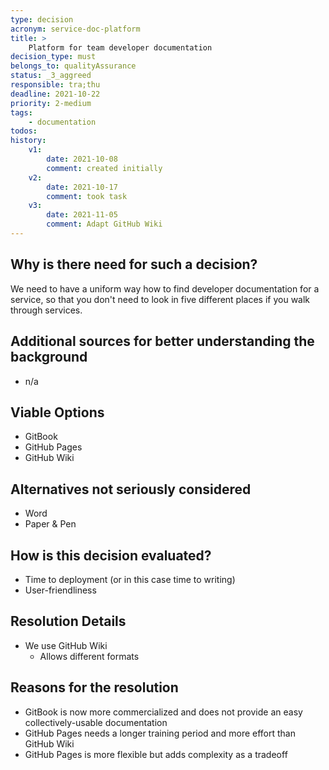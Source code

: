 ```yaml
---
type: decision
acronym: service-doc-platform
title: >
    Platform for team developer documentation
decision_type: must
belongs_to: qualityAssurance
status: _3_aggreed
responsible: tra;thu
deadline: 2021-10-22
priority: 2-medium
tags:
    - documentation
todos:
history:
    v1:
        date: 2021-10-08
        comment: created initially 
    v2: 
        date: 2021-10-17
        comment: took task      
    v3:
        date: 2021-11-05
        comment: Adapt GitHub Wiki 
---
```


## Why is there need for such a decision?

We need to have a uniform way how to find developer documentation for a service, so that you don't need to
look in five different places if you walk through services. 

## Additional sources for better understanding the background

* n/a

## Viable Options

- GitBook
- GitHub Pages
- GitHub Wiki


## Alternatives not seriously considered

- Word
- Paper & Pen

## How is this decision evaluated?

- Time to deployment (or in this case time to writing)
- User-friendliness
 
## Resolution Details

- We use GitHub Wiki
    - Allows different formats

## Reasons for the resolution

- GitBook is now more commercialized and does not provide an easy collectively-usable documentation
- GitHub Pages needs a longer training period and more effort than GitHub Wiki
- GitHub Pages is more flexible but adds complexity as a tradeoff

